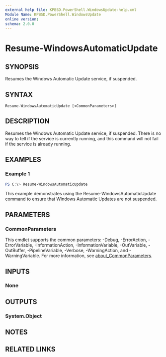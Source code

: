 ```yaml
---
external help file: KPBSD.PowerShell.WindowsUpdate-help.xml
Module Name: KPBSD.PowerShell.WindowsUpdate
online version:
schema: 2.0.0
---
```


# Resume-WindowsAutomaticUpdate

## SYNOPSIS
Resumes the Windows Automatic Update service, if suspended.

## SYNTAX

```
Resume-WindowsAutomaticUpdate [<CommonParameters>]
```

## DESCRIPTION
Resumes the Windows Automatic Update service, if suspended. There is no way to tell if the
service is currently running, and this command will not fail if the service is already
running.

## EXAMPLES

### Example 1
```powershell
PS C:\> Resume-WindowsAutomaticUpdate
```

This example demonstrates using the Resume-WindowsAutomaticUpdate command to ensure that
Windows Automatic Updates are not suspended.

## PARAMETERS

### CommonParameters
This cmdlet supports the common parameters: -Debug, -ErrorAction, -ErrorVariable, -InformationAction, -InformationVariable, -OutVariable, -OutBuffer, -PipelineVariable, -Verbose, -WarningAction, and -WarningVariable. For more information, see [about_CommonParameters](http://go.microsoft.com/fwlink/?LinkID=113216).

## INPUTS

### None

## OUTPUTS

### System.Object
## NOTES

## RELATED LINKS
